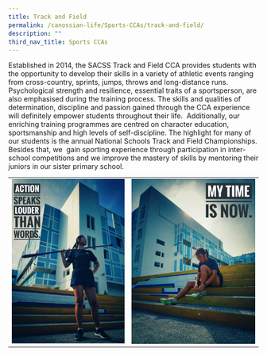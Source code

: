 ```yaml
---
title: Track and Field
permalink: /canossian-life/Sports-CCAs/track-and-field/
description: ""
third_nav_title: Sports CCAs
---
```


Established in 2014, the SACSS Track and Field CCA provides students with the opportunity to develop their skills in a variety of athletic events ranging from cross-country, sprints, jumps, throws and long-distance runs. Psychological strength and resilience, essential traits of a sportsperson, are also emphasised during the training process. The skills and qualities of determination, discipline and passion gained through the CCA experience will definitely empower students throughout their life.  Additionally, our enriching training programmes are centred on character education, sportsmanship and high levels of self-discipline. The highlight for many of our students is the annual National Schools Track and Field Championships. Besides that, we  gain sporting experience through participation in inter-school competitions and we improve the mastery of skills by mentoring their juniors in our sister primary school.

|   |   |
|---|---|
|  ![](/images/Canossian%20Life/Sports%20CCAs/TRACK%20AND%20FIELD/T_F-2_thrower-1047x1536.jpg) |![](/images/Canossian%20Life/Sports%20CCAs/TRACK%20AND%20FIELD/T_F-14_runner-tying-laces-1152x1536.jpg)   |